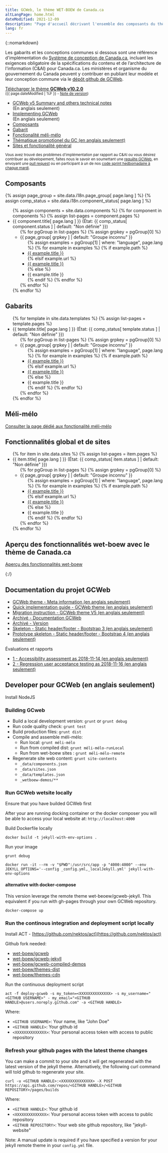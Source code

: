 ```yaml
---
title: GCWeb, le thème WET-BOEW de Canada.ca
altLangPage: home.html
dateModified: 2021-12-09
description: "Page d'accueil décrivant l'ensemble des composants du thème de Canada.ca, nommé GCWeb."
lang: fr
---
```


{::nomarkdown}
<div class="row">
	<div class="col-md-7 col-lg-8">
		<p>Les gabarits et les conceptions communes si dessous sont une référence d'implémentation du <a href="https://conception.canada.ca">Système de conception de Canada.ca</a>, incluant les exigences obligatoire de la spécifications du contenu et de l’architecture de l'information (C&amp;AI) pour Canada.ca. Les ministères et organisme du gouvernement du Canada peuvent y contribuer en publiant leur modèle et leur conception commune via le <a href="https://github.com/wet-boew/GCWeb">dépôt github de GCWeb</a>.</p>
	</div>
	<div class="col-xs-12 col-md-auto pull-right">
		<p><a href="https://github.com/wet-boew/GCWeb/archive/v10.2.0.zip" class="btn btn-primary">Télécharger le thème <strong>GCWeb v10.2.0</strong></a><br />
			<small>(<time>{{ page.dateModified | %F }}</time> - <a href="https://github.com/wet-boew/gcweb/releases/tag/v10.2.0">Note de version</a>)</small></p>
	</div>
</div>

<ul class="colcount-md-2">
	<li><a href="docs/index.html" hreflang="en" lang="en">GCWeb v5 Summary and others technical notes</a> <br />(En anglais seulement)</li>
	<li><a href="docs/implementing.html" hreflang="en" lang="en">Implementing GCWeb</a> <br />(En anglais seulement)</li>
	<li><a href="#composants">Composants</a></li>
	<li><a href="#gabarits">Gabarit</a></li>
	<li><a href="méli-mélo/méli-mélo-fr.html">Fonctionalité méli-mélo</a></li>
	<li><a href="thématique/gc-thématique-en.html" hreflang="en">Thématique promotionel du GC (en anglais seulement)</a></li>
	<li><a href="#sitesglobal">Sites et fonctionalité général</a></li>
</ul>

<p><small>Vous avez trouvé des problèmes d'implémentation par rapport au C&amp;AI ou vous désirez contribuer au dévelopement, faites nous le savoir en soumettant une <a href="https://github.com/wet-boew/GCWeb/issues/new?title=C&amp;IA%20implementation%20error:%20" hreflang="en">requête GCWeb</a>, en envoyant une <a href="https://github.com/wet-boew/GCWeb/pulls" hreflang="en" lang="en">pull request</a> ou en participant à un de nos <a href="https://wet-boew.github.io/wet-boew-documentation/index-en.html#wet-boew-code-sprint" hreflang="en"><span lang="en">code sprint</span> hedbomadaire à chaque mardi</a>.</small></p>
<!--
Les états suivant n'ont été transposé encore avec la réorganisation de la structure du dépôt
<details>
	<summary>Définition des états</summary>
	<dl class="dl-horizontal mrgn-bttm-0">
		<dt><span class="label label-success">Conforme</span></dt>
		<dd>Conforme aux exigences définie par la dernière version publié des spécifications du C&amp;AI.</dd>
		<dt><span class="label label-success">Stable</span></dt>
		<dd>Rencontre les exigences d'une spécification.</dd>
		<dt><span class="label label-info">Information</span></dt>
		<dd>It's for your information. It's complete and suggestive but not defined by and from a specification yet.</dd>
		<dt><span class="label label-info">Revalidation requise</span></dt>
		<dd>Précédemment conforme, mais requière une nouvelle validation manuel afin de s'assurer qu'il continue à rencontrer les exigences tel que définie par la dernière version publié de sa spécification.</dd>
		<dt><span class="label label-warning">Partiel</span></dt>
		<dd>Partiellement conforme au C&amp;AI ou partiellement stable car il inclus des modifications nécessaire afin d'obtenir une conformité aux norme web essentiel, tel que le WCAG 2.0 Niveau AA.</dd>
		<dt><span class="label label-warning">Désuet</span></dt>
		<dd>N'est pas conforme à la dernière spécification, mais il l'a précedemment été. Son rétablisement à la conformité nécessite des changements immédiat.</dd>
		<dt><span class="label label-default">Arriéré</span></dt>
		<dd>Nécessite du dévelopement.</dd>
		<dt><span class="label label-danger">Incomplet</span></dt>
		<dd>Incomplet car il ne se conforme pas complétement à toute les exigences de la spécification. Nécessite encore des travaux de dévelopement.</dd>
		<dt><span class="label label-danger">Obsolète</span></dt>
		<dd>Ne pas utilisé car c'est obsolète, mais disponible pour votre information.</dd>
	</dl>
</details>
-->
<h2 id="composants">Composants</h2>

{% assign page_group = site.data.i18n.page_group[ page.lang ] %}
{% assign comp_status = site.data.i18n.component_status[ page.lang ] %}

<ul>
{% assign components = site.data.components %}
{% for component in components %}
	{% assign list-pages = component.pages %}
	<li>{{ component.title[ page.lang ] }} (État: {{ comp_status[ component.status ] | default: "Non définie" }})
	<ul>
	{% for pgGroup in list-pages %}
		{% assign grpkey = pgGroup[0] %}
		<li>{{ page_group[ grpkey ] | default: "Groupe inconnu" }}
			<ul>
			{% assign examples = pgGroup[1] | where: "language", page.lang %}
			{% for example in examples %}
				{% if example.path %}
				<li><a href="components/
							{%- if component.componentName -%}
								{{ component.componentName }}/
							{%- endif -%}
						{{ example.path }}">{{ example.title }}</a></li>
				{% elsif example.url %}
					<li><a href="{{ example.url }}">{{ example.title }}</a></li>
				{% else %}
					<li>{{ example.title }}</li>
				{% endif %}
			{% endfor %}
			</ul>
		</li>
	{% endfor %}
	</ul></li>
{% endfor %}
</ul>

<h2 id="gabarits">Gabarits</h2>
<ul>
{% for template in site.data.templates %}
	{% assign list-pages = template.pages %}
	<li>{{ template.title[ page.lang ] }} (État: {{ comp_status[ template.status ] | default: "Non définie" }})
	<ul>
	{% for pgGroup in list-pages %}
		{% assign grpkey = pgGroup[0] %}
		<li>{{ page_group[ grpkey ] | default: "Groupe inconnu" }}
			<ul>
			{% assign examples = pgGroup[1] | where: "language", page.lang %}
			{% for example in examples %}
				{% if example.path %}
				<li><a href="templates/
							{%- if template.componentName -%}
								{{ template.componentName }}/
							{%- endif -%}
						{{ example.path }}" lang="{{ example.language }}" hreflang="{{ example.language }}">{{ example.title }}</a></li>
				{% elsif example.url %}
					<li><a href="{{ example.url }}" lang="{{ example.language }}" hreflang="{{ example.language }}">{{ example.title }}</a></li>
				{% else %}
					<li>{{ example.title }}</li>
				{% endif %}
			{% endfor %}
			</ul>
		</li>
	{% endfor %}
	</ul></li>
{% endfor %}
</ul>

<h2 id="méli-mélo">Méli-mélo</h2>

<p><a href="méli-mélo/méli-mélo-fr.html">Consulter la page dédié aux fonctionalité méli-mélo</a></p>


<h2 id="sitesglobal">Fonctionnalités global et de sites</h2>
<ul>
{% for item in site.data.sites %}
	{% assign list-pages = item.pages %}
	<li>{{ item.title[ page.lang ] }} (État: {{ comp_status[ item.status ] | default: "Non définie" }})
	<ul>
	{% for pgGroup in list-pages %}
		{% assign grpkey = pgGroup[0] %}
		<li>{{ page_group[ grpkey ] | default: "Groupe inconnu" }}
			<ul>
			{% assign examples = pgGroup[1] | where: "language", page.lang %}
			{% for example in examples %}
				{% if example.path %}
				<li><a href="sites/
							{%- if item.componentName -%}
								{{ item.componentName }}/
							{%- endif -%}
						{{ example.path }}">{{ example.title }}</a></li>
				{% elsif example.url %}
					<li><a href="{{ example.url }}">{{ example.title }}</a></li>
				{% else %}
					<li>{{ example.title }}</li>
				{% endif %}
			{% endfor %}
			</ul>
		</li>
	{% endfor %}
	</ul></li>
{% endfor %}
</ul>


<h2>Aperçu des fonctionnalités wet-boew avec le thème de Canada.ca</h2>
<p><a href="/gcweb-compiled-demos/index.html#wet-boew">Aperçu des fonctionnalités wet-boew</a></p>
{:/}

## Documentation du projet GCWeb

* [GCWeb theme - Meta information (en anglais seulement)](docs/index.html)
* [Quick implementation guide - GCWeb theme (en anglais seulement)](docs/implementing.html)
* [Migration instruction - GCWeb theme V5 (en anglais seulement)](docs/v5-migration.html)
* [Archivé - Documentation GCWeb](docs/GCWeb-fr.html)
* [Archivé - Version](docs/release/index-fr.html)
* [Skeleton - Static header/footer - Bootstrap 3 (en anglais seulement)](docs/static-header-footer/bootstrap-3.html)
* [Prototype skeleton - Static header/footer - Bootstrap 4 (en anglais seulement)](docs/static-header-footer/bootstrap-4.html)

Évaluations et rapports

* [1 - Accessibility assessment as 2018-11-14 (en anglais seulement)](docs/evaluation-report/1-accessibility.html)
* [2 - Regression user acceptance testing as 2018-11-16 (en anglais seulement)](docs/evaluation-report/2-wetplugin-gcweb2.html)

## Developer pour GCWeb (en anglais seulement)

Install NodeJS

### Building GCweb

* Build a local development version: `grunt` or `grunt debug`
* Run code quality check: `grunt test`
* Build production files: `grunt dist`
* Compile and assemble méli-mélo:
	* Run local: `grunt méli-mélo`
	* Run from compiled dist: `grunt méli-mélo-runLocal`
	* Run from wet-boew sites : `grunt méli-mélo-remote`
* Regenerate site web content: `grunt site-contents`
	* `_data/components.json`
	* `_data/sites.json`
	* `_data/templates.json`
	* `_wetboew-demos/**`

### Run GCWeb wetsite locally

Ensure that you have builded GCWeb first

After your are running docking container or the docker composer you will be able to access your local website at: `http://localhost:4000`

Build Dockerfile locally

```
docker build -t jekyll-with-env-options .
```

Run your image
```
grunt debug

docker run -it --rm -v "$PWD":/usr/src/app -p "4000:4000" --env JEKYLL_OPTIONS='--config _config.yml,_localJekyll.yml' jekyll-with-env-options
```

#### alternative with docker-compose

This version leverage the remote theme wet-beoew/gcweb-jekyll. This equivalent if you run with gh-pages through your own GCWeb repository.

```
docker-compose up
```

### Run the continous integration and deployment script locally

Install ACT - [https://github.com/nektos/act](https://github.com/nektos/act)

Github fork needed:

* [wet-boew/gcweb](https://github.com/wet-boew/gcweb)
* [wet-boew/gcweb-jekyll](https://github.com/wet-boew/gcweb-jekyll)
* [wet-boew/gcweb-compiled-demos](https://github.com/wet-boew/gcweb-compiled-demos)
* [wet-boew/themes-dist](https://github.com/wet-boew/themes-dist)
* [wet-boew/themes-cdn](https://github.com/wet-boew/themes-cdn)

Run the continuous deployment script

```
act -f deploy-gcweb -s my_token=<XXXXXXXXXXXXXX> -s my_username="<GITHUB USERNAME>" - my_email="<GITHUB HANDLE>@users.noreply.github.com" -a <GITHUB HANDLE>
```

Where:
* `<GITHUB USERNAME>`: Your name, like "John Doe"
* `<GITHUB HANDLE>`: Your github id
* `<XXXXXXXXXXXXXX>`: Your personal access token with access to public repository

### Refresh your github pages with the latest theme changes

You can make a commit to your site and it will get regenerated with the latest version of the jekyll theme. Alternatively, the following curl command will told github to regenerate your site.

```
curl -u <GITHUB HANDLE>:<XXXXXXXXXXXXXX> -X POST https://api.github.com/repos/<GITHUB HANDLE>/<GITHUB REPOSITORY>/pages/builds
```

Where:
* `<GITHUB HANDLE>`: Your github id
* `<XXXXXXXXXXXXXX>`: Your personal access token with access to public repository
* `<GITHUB REPOSITORY>`: Your web site github repository, like "jekyll-website"

Note: A manual update is required if you have specified a version for your jekyll remote theme in your `config.yml` file.
